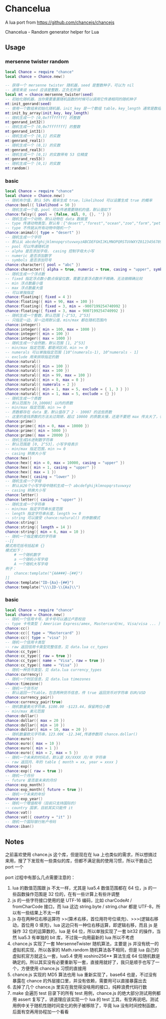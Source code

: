 # Chancelua

A lua port from https://github.com/chancejs/chancejs

Chancelua - Random generator helper for Lua

## Usage

### mersenne twister random
```lua
local Chance = require "chance"
local chance = Chance.new()

-- 获得一个 mersenne twister 随机器，seed 是整数种子，可以为 nil
-- 通常来说 seed 应该是整数，正负无所谓
local mt = chance:mersenne_twister(seed)
-- 初始化随机器，当你需要重置随机函数的时候可以调用它传递相同的随机种子
mt:init_genrand(seed)
-- 使用一个数组来初始化随机器，init_key 是一个数组 table，key_length 通常是数组长度
mt:init_by_array(init_key, key_length)
-- 随机生成一个 [0,0xffffffff] 的整数
mt:genrand_int32()
-- 随机生成一个 [0,0x7fffffff] 的整数
mt:genrand_int31()
-- 随机生成一个 [0,1] 的实数
mt:genrand_real1()
-- 随机生成一个 (0,1) 的实数
mt:genrand_real3()
-- 随机生成一个 [0,1) 的实数带有 53 位精度
mt:genrand_res53()
-- 随机生成一个 [0,1) 的实数
mt:random()
```

### basic
```lua
local Chance = require "chance"
local chance = Chance.new()
-- 随机布尔值，默认 50% 概率生成 true，likelihood 可以设置生成 true 的概率
chance:bool({ likelihood = 50 })
-- 随机生成一个值，pool 可以传递需要随机的值，默认值如下
chance:falsy({ pool = {false, nil, 0, {}, ''} })
-- 随机生成一个动物，默认动物在 data 数据里
-- type 传递动物类型，默认有：{"desert","forest","ocean","zoo","farm","pet","grassland"}
-- type 不传就从所有动物中随机一个
chance:animal({ type = "desert" })
-- 随机生成一个字符
-- 默认从 abcdefghijklmnopqrstuvwxyzABCDEFGHIJKLMNOPQRSTUVWXYZ0123456789!@#$%^&*()[] 这些字符中返回一个
-- pool 可以传递随机池
-- alpha 是否添加字母， casing 控制字母大小写
-- numeric 是否添加数字
-- symbols 是否添加符号
chance:character({ pool = "abc" })
chance:character({ alpha = true, numeric = true, casing = "upper", symbols = true })
-- 随机生成一个浮点数
-- fixed 指定浮点数小数点保留位数，需要注意浮点数并不精确，无法做精确比较
-- min 浮点数最小值
-- max 浮点数最大值
-- 可以单独指定
chance:floating({ fixed = 4 })
chance:floating({ min = 90, max = 100 })
chance:floating({ fixed = 3, min = -9007199254740992 })
chance:floating({ fixed = 3, max = 9007199254740992 })
-- 随机生成一个整数，默认范围 [-2^53, 2^53]
-- 只指定一边，另一边用默认值，min/max 都在随机范围内
chance:integer()
chance:integer({ min = 100, max = 1000 })
chance:integer({ min = 100 })
chance:integer({ max = 1000 })
-- 随机生成一个自然数，默认范围 [1, 2^53]
-- min/max 指定范围，都是闭区间，min >= 0
-- numerals 可以单独指定范围 [10^(numerals-1), 10^numerals - 1]
-- exclude 用来排除指定的数
chance:natural()
chance:natural({ min = 100 })
chance:natural({ max = 100 })
chance:natural({ min = 99, max = 100 })
chance:natural({ min = 0, max = 0 })
chance:natural({ numerals = 2 })
chance:natural({ min = 1, max = 5, exclude = { 1, 3 } })
chance:natural({ min = 1, max = 5, exclude = {} })
-- 随机生成一个质数
-- 默认范围为 [0,10000] 以内的质数
-- min/max 指定范围，min >= 0
-- 质数都存在 data 里，默认值存了 2 - 10007 的这些质数
-- 这里的查找质数的方法太过简陋，超过 10000 的质数太慢，还是不要把 max 传太大了，有空换个更高效的生成质数的办法
chance:prime()
chance:prime({ min = 0, max = 10000 })
chance:prime({ min = 5000 })
chance:prime({ max = 20000 })
-- 随机生成16进制数字符串
-- 默认范围是 [0, 2^53]，小写字母表示
-- min/max 指定范围，min >= 0
-- casing 转换大小写
chance:hex()
chance:hex({ min = 0, max = 10000, casing = "upper" })
chance:hex({ min = 1, casing = "upper" })
chance:hex({ max = 1 })
chance:hex({ casing = "lower" })
-- 随机生成一个字母
-- 默认从26个小写字母中随机生成一个 abcdefghijklmnopqrstuvwxyz
-- casing 转换大小写
chance:letter()
chance:letter({ casing = "upper" })
-- 随机生成一个字符串
-- min/max 指定字符串长度范围
-- length 指定字符串长度，length >= 0
-- string 可以接受 chance:natural() 的参数模式
chance:string()
chance:string({ length = 14 })
chance:string({ min = 6, max = 10 })
-- 随机一个指定模式的字符串
--[[
模式用花括号括起来 {}
模式如下：
    # 一个随机数字
    a 一个随机小写字母
    A 一个随机大写字母
例子：
    chance:template("{AA###}-{##}")
]]
chance:template("ID-{Aa}-{##}")
chance:template("\\\\ID-\\{Aa}\\")
```

### basic
```lua
local Chance = require "chance"
local chance = Chance.new()
-- 随机一个信用卡号，该卡号可以通过卢恩校验
-- type 卡号类型｛ American Express/amex, Mastercard/mc, Visa/visa ... ｝类型在 data.lua 里 cc_types 表里，name/short name 均可接受
chance:cc()
chance:cc({ type = "Mastercard" })
chance:cc({ type = "visa" })
-- 随机一个信用卡类型
-- raw 返回信用卡类型完整信息，见 data.lua cc_types
chance:cc_type()
chance:cc_type({ raw = true })
chance:cc_type({ name = "Visa", raw = true })
chance:cc_type({ name = "Visa" })
-- 随机一种货币类型，见 data.lua currency_types
chance:currency()
-- 随机一个时区信息，见 data.lua timezones
chance:timezone()
-- 随机一个货币对
-- 默认返回一个table，包含两种货币信息，传 true 返回货币对字符串 EUR/USD
chance:currency_pair()
chance:currency_pair(true)
-- 随机数量美元字符串，$100.00 -$123.44，保留两位小数
-- min/max 美元范围
chance:dollar()
chance:dollar({ max = 20 })
chance:dollar({ min = 10 })
chance:dollar({ min = 10, max = 20 })
-- 随机数量欧元字符串，123.00€ -12.34€,传递参数同 chance.dollar()
chance:euro()
chance:euro({ max = 10 })
chance:euro({ min = 1 })
chance:euro({ min = 2, max = 5 })
-- 随机一个未来的时间点，默认是 XX/XXXX 月/年 字符串
-- raw 返回月、年的 table { month = xx, year = xxxx }
chance:exp()
chance:exp({ raw = true })
-- 随机一个月份
-- future 是否是未来的月份
chance:exp_month()
chance:exp_month({ future = true })
-- 随机一个未来的年份
chance:exp_year()
-- 随机一个增值税号（目前只支持国际的）
-- country 国家，目前其实只能传 it
chance:vat()
chance:vat({ country = "it" })
-- 随机一个国际银行账户号码
chance:iban()
```

## Notes

之前喜欢使用 chance.js 这个库，但是现在在 lua 上也类似的需求，所以想搞过来用，搜了下发现有一些类似的库，但都不满足我的使用习惯，所以干脆自己 port 一个

port 过程中有那么几点需要注意的：
1. lua 的数值范围跟 js 不太一样，尤其是 lua5.4 数值范围都在 64 位，js 的一些函数操作范围是 32 位的，在有一些计算上有些许调整
2. js 的一些字符接口使用的是 UTF-16 编码，比如 charCodeAt / fromCharCode 接口，而 lua 这边 string.byte / string.char 都是 UTF-8，所以有一些结果上不太一样
3. js 存在两种位右移运算符 >>(算术右移，首位用符号位填充)、>>>(逻辑右移动，首位用 0 填充)，lua 这边只有一种位右移运算，即逻辑右移，而且 js 是操作 32 位的运算数的，lua 是 64 位，所以单独实现了一套 bit32 的操作，当然 lua5.3 有单独的 bit 库，不过我一向用最新的 lua 所以不考虑
4. chance.js 实现了一套 MersenneTwister 随机算法，主要是 js 并没有统一的虚拟机实现，所以各家的 Math.random 随机算法各不相同，但是 lua 自己的虚拟机官方就这么一套，lua5.4 使用 xoshiro256** 算法生成 64 位随机数是确定的。所以其实没有必要重新写一套，直接用就好了，我只是顺手也写了一个，方便使用 chance.js 习惯的直接用
5. chance.js 实现的 MD5 算法也用 lua 重新实现了，base64 也是，不过没有暴露在 chance 的外层接口里，并没有依赖，需要用可以直接暴露出去
6. 去掉了几个 chance.js 里实在我觉得没啥用的接口，纯粹浪费代码行数
7. make 会遍历 test 目录下的所有 test 用例，chance.js 的绝大部分测试用例都用 assert 复写了，讲道理应该实现一个 lua 的 test 工具，有空再说吧。测试用例中关于随机性随时间变化的例子被移除了，毕竟 lua 没有时间控制函数，后面有空再用协程加一个看看
